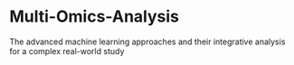 # Multi-Omics-Analysis
The advanced machine learning approaches and their integrative analysis for a complex real-world study
